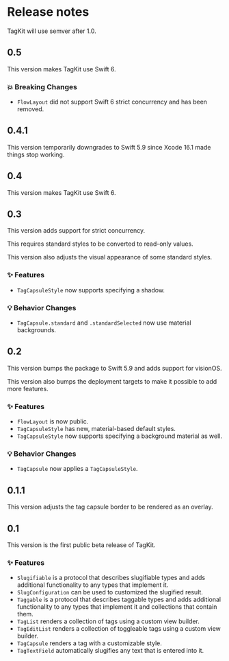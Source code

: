 # Release notes

TagKit will use semver after 1.0.



## 0.5

This version makes TagKit use Swift 6.

### 💥 Breaking Changes

* `FlowLayout` did not support Swift 6 strict concurrency and has been removed.



## 0.4.1

This version temporarily downgrades to Swift 5.9 since Xcode 16.1 made things stop working.



## 0.4

This version makes TagKit use Swift 6.



## 0.3

This version adds support for strict concurrency.

This requires standard styles to be converted to read-only values.

This version also adjusts the visual appearance of some standard styles.

### ✨ Features

* `TagCapsuleStyle` now supports specifying a shadow.

### 💡 Behavior Changes

* `TagCapsule.standard` and `.standardSelected` now use material backgrounds.



## 0.2

This version bumps the package to Swift 5.9 and adds support for visionOS.

This version also bumps the deployment targets to make it possible to add more features. 

### ✨ Features

* `FlowLayout` is now public.
* `TagCapsuleStyle` has new, material-based default styles.
* `TagCapsuleStyle` now supports specifying a background material as well.

### 💡 Behavior Changes

* `TagCapsule` now applies a `TagCapsuleStyle`.



## 0.1.1

This version adjusts the tag capsule border to be rendered as an overlay. 



## 0.1

This version is the first public beta release of TagKit. 

### ✨ Features

* `Slugifiable` is a protocol that describes slugifiable types and adds additional functionality to any types that implement it.
* `SlugConfiguration` can be used to customized the slugified result.
* `Taggable` is a protocol that describes taggable types and adds additional functionality to any types that implement it and collections that contain them.
* `TagList` renders a collection of tags using a custom view builder.
* `TagEditList` renders a collection of toggleable tags using a custom view builder.
* `TagCapsule` renders a tag with a customizable style.
* `TagTextField` automatically slugifies any text that is entered into it.
